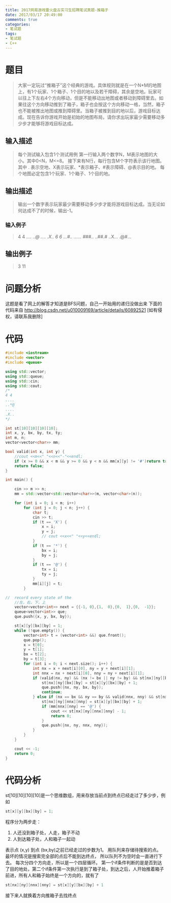 ```yaml
---
title: 2017网易游戏雷火盘古实习生招聘笔试真题-推箱子
date: 2017/03/17 20:49:00
comments: true
categories: 
- 笔试题
tags: 
- 笔试题
- C++
---
```


# 题目
> 大家一定玩过“推箱子”这个经典的游戏。具体规则就是在一个N*M的地图上，有1个玩家、1个箱子、1个目的地以及若干障碍，其余是空地。玩家可以往上下左右4个方向移动，但是不能移动出地图或者移动到障碍里去。如果往这个方向移动推到了箱子，箱子也会按这个方向移动一格，当然，箱子也不能被推出地图或推到障碍里。当箱子被推到目的地以后，游戏目标达成。现在告诉你游戏开始是初始的地图布局，请你求出玩家最少需要移动多少步才能够将游戏目标达成。

## 输入描述
> 每个测试输入包含1个测试用例
第一行输入两个数字N，M表示地图的大小。其中0<N，M<=8。
接下来有N行，每行包含M个字符表示该行地图。其中 . 表示空地、X表示玩家、*表示箱子、#表示障碍、@表示目的地。
每个地图必定包含1个玩家、1个箱子、1个目的地。

## 输出描述
> 输出一个数字表示玩家最少需要移动多少步才能将游戏目标达成。当无论如何达成不了的时候，输出-1。

### 输入例子
>4 4
....
..*@
....
.X..
6 6
...#..
......
#*##..
..##.#
..X...
.@#...

## 输出例子
>3
11

# 问题分析
这题是看了网上的解答才知道是BFS问题，自己一开始用的递归没做出来
下面的代码来自 http://blog.csdn.net/u010009169/article/details/60892521 [如有侵权，请联系我删除]

# 代码
```C++
#include <iostream>
#include <vector>
#include <queue>

using std::vector;
using std::queue;
using std::cin;
using std::cout;
/*
4 4
....
..*@
....
.X..
*/

int st[10][10][10][10];
int x, y, bx, by, tx, ty;
int m, n;
vector<vector<char>> mm;

bool valid(int x, int y) {
    //cout <<m<<" "<<n<<"-"<<endl;
    if (x >= 0 && x < m && y >= 0 && y < n && mm[x][y] != '#')return true;
    return false;
}

int main() {

    cin >> m >> n;
    mm = std::vector<std::vector<char>>(m, vector<char>(n));

    for (int i = 0; i < m; i++)
        for (int j = 0; j < n; j++) {
            char t;
            cin >> t;
            if (t == 'X') {
                x = i;
                y = j;
                // cout <<x<<" "<<y<<endl;
            }
            if (t == '*') {
                bx = i;
                by = j;
            }
            if (t == '@') {
                tx = i;
                ty = j;
            }
            mm[i][j] = t;
        }

//  record every state of the
    //左，右，下，上
    vector<vector<int>> next = {{-1, 0},{1,  0},{0,  1},{0,  -1}};
    queue<vector<int>> que;
    que.push({x, y, bx, by});

    st[x][y][bx][by] = 1;
    while (!que.empty()) {
        vector<int> t = (vector<int> &&) que.front();
        que.pop();
        x = t[0];
        y = t[1];
        bx = t[2];
        by = t[3];
        for (int i = 0; i < next.size(); i++) {
            int nx = x + next[i][0], ny = y + next[i][1];
            int nnx = nx + next[i][0], nny = ny + next[i][1];
            if (valid(nx, ny) && (nx != bx || ny != by) && st[nx][ny][bx][by] == 0) {
                st[nx][ny][bx][by] = st[x][y][bx][by] + 1;
                que.push({nx, ny, bx, by});
                continue;
            } else if (nx == bx && ny == by && valid(nnx, nny) && st[nx][ny][nnx][nny] == 0) {
                st[nx][ny][nnx][nny] = st[x][y][bx][by] + 1;
                if (mm[nnx][nny] == '@') {
                    cout << st[nx][ny][nnx][nny] - 1;
                    return 0;
                }
                que.push({nx, ny, nnx, nny});
            }
        }
    }

    cout << -1;
    return 0;
}
```

# 代码分析
st[10][10][10][10]是一个思维数组，用来存放当前点到终点已经走过了多少步，例如
~~~c++
st[x][y][bx][by] = 1;
~~~
程序分为两步走：
1. 人还没到箱子处，人走，箱子不动
2. 人到达箱子处，人和箱子一起动

表示点 (x,y) 到点 (bx,by)之前已经走过的步数为1。
用队列来存储待搜索的点。
最坏的情况是搜索完全部的点后不能到达终点， 所以队列不为空时会一直进行下去。
每次分四个方向走，所以是一个四层循环。
第一个if条件判断的是是否到达了目的地处，第二个if条件第一次执行是到了箱子处，到达之后，人开始推着箱子前进，所有人和箱子始终是一个方向的，就有了
~~~c++
st[nx][ny][nnx][nny] = st[x][y][bx][by] + 1
~~~
接下来人就换着方向推箱子去找终点
